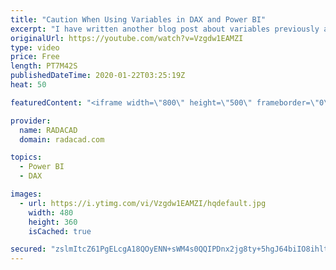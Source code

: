 ```yaml
---
title: "Caution When Using Variables in DAX and Power BI"
excerpt: "I have written another blog post about variables previously and explained how useful variables are. Variables in DAX are helpful in both readability and also the performance of your code. However, there are scenarios that you have to be careful when you use variables. Because variables are stored, they"
originalUrl: https://youtube.com/watch?v=Vzgdw1EAMZI
type: video
price: Free
length: PT7M42S
publishedDateTime: 2020-01-22T03:25:19Z
heat: 50

featuredContent: "<iframe width=\"800\" height=\"500\" frameborder=\"0\" src=\"https://www.youtube.com/embed/Vzgdw1EAMZI\" allow=\"accelerometer; autoplay; encrypted-media; gyroscope; picture-in-picture\" allowfullscreen></iframe>"

provider:
  name: RADACAD
  domain: radacad.com

topics:
  - Power BI
  - DAX

images:
  - url: https://i.ytimg.com/vi/Vzgdw1EAMZI/hqdefault.jpg
    width: 480
    height: 360
    isCached: true

secured: "zslmItcZ61PgELcgA18QOyENN+sWM4s0QQIPDnx2jg8ty+5hgJ64biIO8ihlt+SfFGL9eh4nNDQSZP/J8UgconHWwgK6WJUGKw512IlVxblQz/Aa6xUv09nZvXSdFbDJ0e9vOrsTDfyWMAO+RTQAN2StWU5+wc+ry5e9NN9G2qkBT7zfoZvpbe+cCs2vxciKvrZemO5vxml5UBXSmN9lm6FHGgZrMgMG7oB/OVwc1IfWlodGHXBqJ6OvyqrbuGvDbtakSzLP+J1kPWwo+D6bRB2G2BilHzla/I5JnBoBt/fH3PZHwlHis3MLY3Vog3/Ggq29jovCPIU9hxbiZJLpwH7zqOCg74fb2wGN6KPbD8NZM8Ti+FFHhhc9JIfSpz4SzNUWsRJqjaFTSssCfGNG1nnndjhsyr1EZAGmEMv553o=;fZqMojCnp5oRJw4grXN4rA=="
---
```


